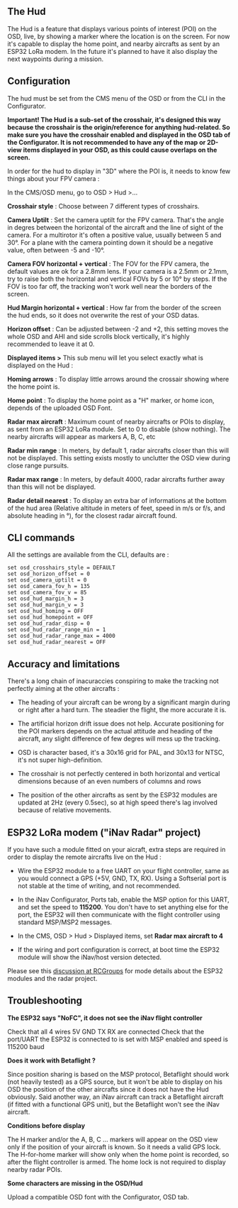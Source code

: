 ## The Hud

The Hud is a feature that displays various points of interest (POI) on the OSD, live, by showing a marker where the location is on the screen. For now it's capable to display the home point, and nearby aircrafts as sent by an ESP32 LoRa modem. In the future it's planned to have it also display the next waypoints during a mission.


## Configuration

The hud must be set from the CMS menu of the OSD or from the CLI in the Configurator.

**Important! The Hud is a sub-set of the crosshair, it's designed this way because the crosshair is the origin/reference for anything hud-related. So make sure you have the crosshair enabled and displayed in the OSD tab of the Configurator. It is not recommended to have any of the map or 2D-view items displayed in your OSD, as this could cause overlaps on the screen.**

In order for the hud to display in "3D" where the POI is, it needs to know few things about your FPV camera :

In the CMS/OSD menu, go to OSD > Hud >... 

**Crosshair style** : Choose between 7 different types of crosshairs.

**Camera Uptilt** : Set the camera uptilt for the FPV camera. That's the angle in degres between the horizontal of the aircraft and the line of sight of the camera. For a multirotor it's often a positive value, usually between 5 and 30°. For a plane with the camera pointing down it should be a negative value, often between -5 and -10°.

**Camera FOV horizontal + vertical** : The FOV for the FPV camera, the default values are ok for a 2.8mm lens. If your camera is a 2.5mm or 2.1mm, try to raise both the horizontal and vertical FOVs by 5 or 10° by steps. If the FOV is too far off, the tracking won't work well near the borders of the screen.

**Hud Margin horizontal + vertical** : How far from the border of the screen the hud ends, so it does not overwrite the rest of your OSD datas.

**Horizon offset** : Can be adjusted between -2 and +2, this setting moves the whole OSD and AHI and side scrolls block vertically, it's highly recommended to leave it at 0.


**Displayed items >** This sub menu will let you select exactly what is displayed on the Hud :

**Homing arrows** : To display little arrows around the crossair showing where the home point is.

**Home point** : To display the home point as a "H" marker, or home icon, depends of the uploaded OSD Font.

**Radar max aircraft** : Maximum count of nearby aircrafts or POIs to display, as sent from an ESP32 LoRa  module. Set to 0 to disable (show nothing). The nearby aircrafts will appear as markers A, B, C, etc

**Radar min range** : In meters, by default 1, radar aircrafts closer than this will not be displayed. This setting exists mostly to unclutter the OSD view during close range pursuits.

**Radar max range** : In meters, by default 4000, radar aircrafts further away than this will not be displayed. 

**Radar detail nearest** : To display an extra bar of informations at the bottom of the hud area (Relative altitude in meters of feet, speed in m/s or f/s, and absolute heading in °), for the closest radar aircraft found.


## CLI commands

All the settings are available from the CLI, defaults are :
```
set osd_crosshairs_style = DEFAULT
set osd_horizon_offset = 0
set osd_camera_uptilt = 0
set osd_camera_fov_h = 135
set osd_camera_fov_v = 85
set osd_hud_margin_h = 3
set osd_hud_margin_v = 3
set osd_hud_homing = OFF
set osd_hud_homepoint = OFF
set osd_hud_radar_disp = 0
set osd_hud_radar_range_min = 1
set osd_hud_radar_range_max = 4000
set osd_hud_radar_nearest = OFF
```

##  Accuracy and limitations

There's a long chain of inacuraccies conspiring to make the tracking not perfectly aiming at the other aircrafts :

* The heading of your aircraft can be wrong by a significant margin during or right after a hard turn. The steadier the flight, the more accurate it is.

* The artificial horizon drift issue does not help. Accurate positioning for the POI markers depends on the actual attitude and heading of the aircraft, any slight difference of few degres will mess up the tracking.

* OSD is character based, it's a 30x16 grid for PAL, and 30x13 for NTSC, it's not super high-definition.

* The crosshair is not perfectly centered in both horizontal and vertical dimensions because of an even numbers of columns and rows

* The position of the other aircrafts as sent by the ESP32 modules are updated at 2Hz (every 0.5sec), so at high speed there's lag involved because of relative movements.


## ESP32 LoRa modem ("iNav Radar" project)

If you have such a module fitted on your aicraft, extra steps are required in order to display the remote aircrafts live on the Hud :

* Wire the ESP32 module to a free UART on your flight controller, same as you would connect a GPS (+5V, GND, TX, RX). Using a Softserial port is not stable at the time of writing, and not recommended.

* In the iNav Configurator, Ports tab, enable the MSP option for this UART, and set the speed to **115200**. You don't have to set anything else for the port, the ESP32 will then communicate with the flight controller using standard MSP/MSP2 messages.

* In the CMS, OSD > Hud > Displayed items, set **Radar max aircraft to 4**

* If the wiring and port configuration is correct, at boot time the ESP32 module will show the iNav/host version detected.

Please see this [discussion at RCGroups](https://www.rcgroups.com/forums/showthread.php?3304673-iNav-Radar-ESP32-LoRa-modems) for mode details about the ESP32 modules and the radar project.


##  Troubleshooting

**The ESP32 says "NoFC", it does not see the iNav flight controller**

Check that all 4 wires 5V GND TX RX are connected
Check that the port/UART the ESP32 is connected to is set with MSP enabled and speed is 115200 baud

**Does it work with Betaflight ?**

Since position sharing is based on the MSP protocol, Betaflight should work (not heavily tested) as a GPS source, but it won't be able to display on his OSD the position of the other aircrafts since it does not have the Hud obviously. Said another way, an iNav aircraft can track a Betaflight aircraft (if fitted with a functional GPS unit), but the Betaflight won't see the iNav aircraft.

**Conditions before display**

The H marker and/or the A, B, C ... markers will appear on the OSD view only if the position of your aircraft is known. So it needs a valid GPS lock. The H-for-home marker will show only when the home point is recorded, so after the flight controller is armed. The home lock is not required to display nearby radar POIs.

**Some characters are missing in the OSD/Hud**

Upload a compatible OSD font with the Configurator, OSD tab.
